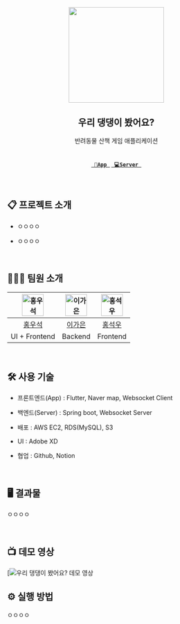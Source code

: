 <div align="center">
    <img src="https://avatars.githubusercontent.com/u/147491493?s=400&u=9b64e0efae53ecdf687191d43c12ad88375c9441&v=4" width="220" height="220">
</div>

<div align="center">
    <h2>우리 댕댕이 봤어요?</h2>
    반려동물 산책 게임 애플리케이션
    <br><br>
    <h4><code><a href="https://github.com/2023-2-Capstone-Team03-Incandescent/woodaeng-app/" target="_blank" title="App Repo"> 📱App </a></code>
    <code><a href="https://github.com/2023-2-Capstone-Team03-Incandescent/woodaeng-server/" target="_blank" title="Server Repo"> 💻Server </a></code></h4>
</div>

<br>

## 📋 프로젝트 소개

- ㅇㅇㅇㅇ

- ㅇㅇㅇㅇ

  <br>

## 👨‍👦‍👦 팀원 소개

| <img alt="홍우석" src="https://avatars.githubusercontent.com/u/153263048?v=4" height="50"/> | <img alt="이가은" src="https://avatars.githubusercontent.com/u/87005562?v=4" height="50"/> | <img alt="홍석우" src="https://avatars.githubusercontent.com/u/127665187?s=96&v=4" height="50"/> |
| :----------------------------------------------------------------------------------------: | :----------------------------------------------------------------------------------------: | :----------------------------------------------------------------------------------------: |
|                            [홍우석](https://github.com/hongwoosa)                            |                            [이가은](https://github.com/tthisag246)                            |                            [홍석우](https://github.com/CAUseokwoo)                            |
|                            UI + Frontend                            |                            Backend                            |                            Frontend                            |

<br>

## 🛠 사용 기술

- 프론트엔드(App) : Flutter, Naver map, Websocket Client

- 백엔드(Server) : Spring boot, Websocket Server

- 배포 : AWS EC2, RDS(MySQL), S3

- UI : Adobe XD

- 협업 : Github, Notion

<br>

## 🖥 결과물

ㅇㅇㅇㅇ

<br />

## :tv: 데모 영상

[![우리 댕댕이 봤어요? 데모 영상](https://youtu.be/5L6Vr1f91Fg)
<br>

## ⚙ 실행 방법

ㅇㅇㅇㅇ
